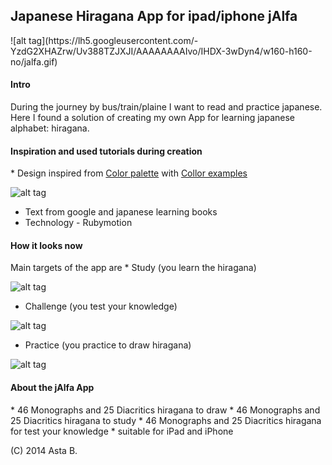 <h2> Japanese Hiragana App for ipad/iphone jAlfa</h2>
![alt tag](https://lh5.googleusercontent.com/-YzdG2XHAZrw/Uv388TZJXJI/AAAAAAAAIvo/IHDX-3wDyn4/w160-h160-no/jalfa.gif)
<h4>Intro</h4>
 During the journey by bus/train/plaine I want to read and practice japanese.
Here I found a solution of creating my own App for learning japanese alphabet: hiragana.

<h4>Inspiration and used tutorials during creation </h4>
* Design inspired from <a href="http://www.degraeve.com/color-palette/index.php" >Color palette</a>  with <a href="http://www.colorhexa.com/" >Collor examples</a>

![alt tag](https://lh5.googleusercontent.com/-TdG9hL99R4k/Uu9uIohVPPI/AAAAAAAAItU/4UYphgbUueI/w460-h300-no/inspiration_img.png)
* Text from google and japanese learning books
* Technology - Rubymotion

<h4>How it looks now</h4>
Main targets of the app are
* Study
(you learn the hiragana)

![alt tag](https://lh4.googleusercontent.com/-pWUuz3CBnXE/Uv1WIwPIr5I/AAAAAAAAIvU/CNpgGUGwGi4/w630-h360-no/study.png)
* Challenge
(you test your knowledge)

![alt tag](https://lh4.googleusercontent.com/-qITQmC-RDUY/Uv1V_JBFHVI/AAAAAAAAIu0/IXNr3ic5bGc/w630-h360-no/test.png)
* Practice
(you practice to draw hiragana)

![alt tag](https://lh5.googleusercontent.com/-BbKcvvsgIqQ/Uv1WEYZkxvI/AAAAAAAAIvE/AJfKcChJcJA/w630-h387-no/draw.png)

<h4>About the jAlfa App </h4>
* 46 Monographs and 25 Diacritics hiragana to draw
* 46 Monographs and 25 Diacritics hiragana to study
* 46 Monographs and 25 Diacritics hiragana for test your knowledge
* suitable for iPad and iPhone

(C) 2014 Asta B. 
